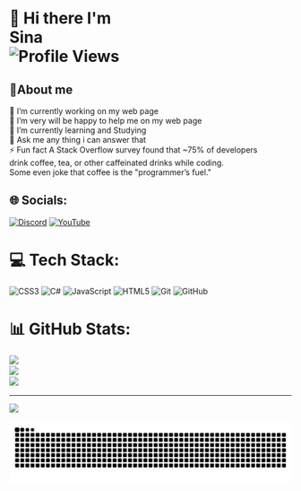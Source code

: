# 💫 Hi there I'm Sina&nbsp;&nbsp;&nbsp;&nbsp;&nbsp;&nbsp;&nbsp;&nbsp;&nbsp;&nbsp;&nbsp;&nbsp;&nbsp;&nbsp;&nbsp;&nbsp;&nbsp;&nbsp;&nbsp;&nbsp;&nbsp;&nbsp;&nbsp;&nbsp;&nbsp;&nbsp;&nbsp;&nbsp;&nbsp;&nbsp;&nbsp;&nbsp;&nbsp;&nbsp;&nbsp;&nbsp;&nbsp;&nbsp;&nbsp;&nbsp;&nbsp;&nbsp;&nbsp;&nbsp;&nbsp;&nbsp;&nbsp;&nbsp;&nbsp;&nbsp;&nbsp;&nbsp;&nbsp;&nbsp;&nbsp;&nbsp;&nbsp;&nbsp;&nbsp;&nbsp;&nbsp;&nbsp;![Profile Views](https://komarev.com/ghpvc/?username=SinaO7&color=000000&labelColor=ffffff&label=People+Views)

## 🥨About me
🔭 I’m currently working on my web page<br>🤝 I’m very will be happy to help me on my web page<br>
🌱 I’m currently learning and Studying<br>💬 Ask me any thing i can answer that<br>
⚡ Fun fact A Stack Overflow survey found that ~75% of developers<br>
drink coffee, tea, or other caffeinated drinks while coding.<br>
Some even joke that coffee is the "programmer’s fuel."


## 🌐 Socials:
[![Discord](https://img.shields.io/badge/Discord-%237289DA.svg?logo=discord&logoColor=white)](https://discord.gg/https://discord.gg/9nkwtz9egr) [![YouTube](https://img.shields.io/badge/YouTube-%23FF0000.svg?logo=YouTube&logoColor=white)](https://youtube.com/@https://www.youtube.com/@Sina0-7) 

# 💻 Tech Stack:
![CSS3](https://img.shields.io/badge/css3-%231572B6.svg?style=flat&logo=css3&logoColor=white) ![C#](https://img.shields.io/badge/c%23-%23239120.svg?style=flat&logo=csharp&logoColor=white) ![JavaScript](https://img.shields.io/badge/javascript-%23323330.svg?style=flat&logo=javascript&logoColor=%23F7DF1E) ![HTML5](https://img.shields.io/badge/html5-%23E34F26.svg?style=flat&logo=html5&logoColor=white) ![Git](https://img.shields.io/badge/git-%23F05033.svg?style=flat&logo=git&logoColor=white) ![GitHub](https://img.shields.io/badge/github-%23121011.svg?style=flat&logo=github&logoColor=white)
# 📊 GitHub Stats:
![](https://github-readme-stats.vercel.app/api?username=SinaO7&theme=dark&hide_border=false&include_all_commits=false&count_private=false)<br/>
![](https://nirzak-streak-stats.vercel.app/?user=SinaO7&theme=dark&hide_border=false)<br/>
![](https://github-readme-stats.vercel.app/api/top-langs/?username=SinaO7&theme=dark&hide_border=false&include_all_commits=false&count_private=false&layout=compact)

---
[![](https://visitcount.itsvg.in/api?id=SinaO7&icon=0&color=0)](https://visitcount.itsvg.in)

<picture>
  <source media="(prefers-color-scheme: dark)" srcset="https://raw.githubusercontent.com/SinaO7/SinaO7/output/github-snake-dark.svg" />
  <source media="(prefers-color-scheme: light)" srcset="https://raw.githubusercontent.com/SinaO7/SinaO7/output/github-snake.svg" />
  <img alt="github-snake" src="https://raw.githubusercontent.com/SinaO7/SinaO7/output/github-snake.svg" />
</picture>
